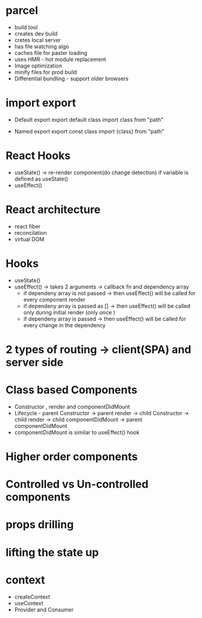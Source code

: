 # parcel
- build tool
- creates dev build
- cretes local server
- has file watching algo
- caches file for paster loading
- uses HMR - hot module replacement
- Image optimization
- minify files for prod build
- Differential bundling - support older browsers


# import export
  - Default export
    export default class
    import class from "path"

  - Named export
    export const class
    import {class} from "path"


# React Hooks
- useState() -> re-render component(do change detection) if variable is defined as useState()
- useEffect()    

# React architecture
 - react fiber
 - reconcilation
 - virtual DOM

# Hooks
- useState()
- useEffect() -> takes 2 arguments -> callback fn and dependency array
  - if dependeny array is not passed -> then useEffect() will be called for every component render
  - if dependeny array is passed as [] -> then useEffect() will be called only during initial render (only once )
  - if dependeny array is passed -> then useEffect() will be called for every change in the dependency

# 2 types of routing -> client(SPA) and server side

# Class based Components
 - Constructor , render and componentDidMount
 - Lifecycle - parent Constructor -> parent render -> child Constructor -> child render -> child componentDidMount -> parent componentDidMount
 - componentDidMount is similar to useEffect() hook

# Higher order components

# Controlled vs Un-controlled components

# props drilling

# lifting the state up 

# context
 - createContext
 - useContext
 - Provider and Consumer